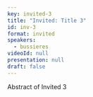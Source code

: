 ```yaml
---
key: invited-3
title: "Invited: Title 3" 
id: inv-3
format: invited
speakers:
  - bussieres
videoId: null
presentation: null
draft: false
---
```

Abstract of Invited 3

